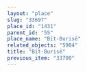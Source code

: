 ```yaml
---
layout: "place"
slug: "33697"
place_id: "1431"
parent_id: "55"
place_name: "Bīt-Burisē"
related_objects: "5904"
title: "Bīt-Burisē"
previous_item: "33700"
---
```

